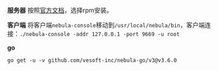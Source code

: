 **服务器**
按照[官方文档](https://docs.nebula-graph.com.cn/3.6.0/4.deployment-and-installation/1.resource-preparations/)，选择rpm安装。

**客户端**
将客户端`nebula-console`移动到`/usr/local/nebula/bin`，客户端连接：`./nebula-console -addr 127.0.0.1 -port 9669 -u root`

**go**
```
go get -u -v github.com/vesoft-inc/nebula-go/v3@v3.6.0
```